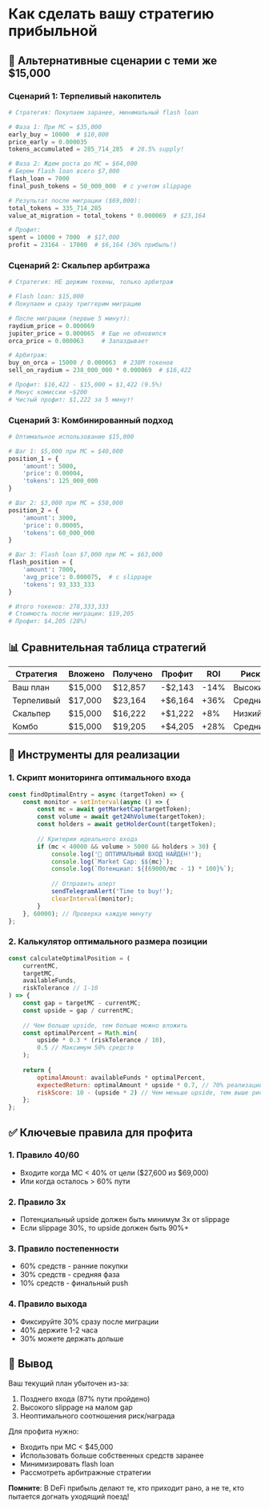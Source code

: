 # Как сделать вашу стратегию прибыльной

## 🎯 Альтернативные сценарии с теми же $15,000

### Сценарий 1: Терпеливый накопитель

```python
# Стратегия: Покупаем заранее, минимальный flash loan

# Фаза 1: При MC = $35,000
early_buy = 10000  # $10,000
price_early = 0.000035
tokens_accumulated = 285_714_285  # 28.5% supply!

# Фаза 2: Ждем роста до MC = $64,000
# Берем flash loan всего $7,000
flash_loan = 7000
final_push_tokens = 50_000_000  # с учетом slippage

# Результат после миграции ($69,000):
total_tokens = 335_714_285
value_at_migration = total_tokens * 0.000069  # $23,164

# Профит:
spent = 10000 + 7000  # $17,000
profit = 23164 - 17000  # $6,164 (36% прибыль!)
```

### Сценарий 2: Скальпер арбитража

```python
# Стратегия: НЕ держим токены, только арбитраж

# Flash loan: $15,000
# Покупаем и сразу триггерим миграцию

# После миграции (первые 5 минут):
raydium_price = 0.000069
jupiter_price = 0.000065  # Еще не обновился
orca_price = 0.000063     # Запаздывает

# Арбитраж:
buy_on_orca = 15000 / 0.000063  # 238M токенов
sell_on_raydium = 238_000_000 * 0.000069  # $16,422

# Профит: $16,422 - $15,000 = $1,422 (9.5%)
# Минус комиссии ~$200
# Чистый профит: $1,222 за 5 минут!
```

### Сценарий 3: Комбинированный подход

```python
# Оптимальное использование $15,000

# Шаг 1: $5,000 при MC = $40,000
position_1 = {
    'amount': 5000,
    'price': 0.00004,
    'tokens': 125_000_000
}

# Шаг 2: $3,000 при MC = $50,000  
position_2 = {
    'amount': 3000,
    'price': 0.00005,
    'tokens': 60_000_000
}

# Шаг 3: Flash loan $7,000 при MC = $63,000
flash_position = {
    'amount': 7000,
    'avg_price': 0.000075,  # с slippage
    'tokens': 93_333_333
}

# Итого токенов: 278,333,333
# Стоимость после миграции: $19,205
# Профит: $4,205 (28%)
```

## 📊 Сравнительная таблица стратегий

| Стратегия | Вложено | Получено | Профит | ROI | Риск |
|-----------|---------|----------|--------|-----|------|
| Ваш план | $15,000 | $12,857 | -$2,143 | -14% | Высокий |
| Терпеливый | $17,000 | $23,164 | +$6,164 | +36% | Средний |
| Скальпер | $15,000 | $16,222 | +$1,222 | +8% | Низкий |
| Комбо | $15,000 | $19,205 | +$4,205 | +28% | Средний |

## 🔧 Инструменты для реализации

### 1. Скрипт мониторинга оптимального входа

```javascript
const findOptimalEntry = async (targetToken) => {
    const monitor = setInterval(async () => {
        const mc = await getMarketCap(targetToken);
        const volume = await get24hVolume(targetToken);
        const holders = await getHolderCount(targetToken);
        
        // Критерии идеального входа
        if (mc < 40000 && volume > 5000 && holders > 30) {
            console.log('🎯 ОПТИМАЛЬНЫЙ ВХОД НАЙДЕН!');
            console.log(`Market Cap: $${mc}`);
            console.log(`Потенциал: ${(69000/mc - 1) * 100}%`);
            
            // Отправить алерт
            sendTelegramAlert('Time to buy!');
            clearInterval(monitor);
        }
    }, 60000); // Проверка каждую минуту
};
```

### 2. Калькулятор оптимального размера позиции

```javascript
const calculateOptimalPosition = (
    currentMC,
    targetMC,
    availableFunds,
    riskTolerance // 1-10
) => {
    const gap = targetMC - currentMC;
    const upside = gap / currentMC;
    
    // Чем больше upside, тем больше можно вложить
    const optimalPercent = Math.min(
        upside * 0.3 * (riskTolerance / 10),
        0.5 // Максимум 50% средств
    );
    
    return {
        optimalAmount: availableFunds * optimalPercent,
        expectedReturn: optimalAmount * upside * 0.7, // 70% реализации
        riskScore: 10 - (upside * 2) // Чем меньше upside, тем выше риск
    };
};
```

## ✅ Ключевые правила для профита

### 1. Правило 40/60
- Входите когда MC < 40% от цели ($27,600 из $69,000)
- Или когда осталось > 60% пути

### 2. Правило 3x
- Потенциальный upside должен быть минимум 3x от slippage
- Если slippage 30%, то upside должен быть 90%+

### 3. Правило постепенности
- 60% средств - ранние покупки
- 30% средств - средняя фаза  
- 10% средств - финальный push

### 4. Правило выхода
- Фиксируйте 30% сразу после миграции
- 40% держите 1-2 часа
- 30% можете держать дольше

## 🎯 Вывод

Ваш текущий план убыточен из-за:
1. Позднего входа (87% пути пройдено)
2. Высокого slippage на малом gap
3. Неоптимального соотношения риск/награда

Для профита нужно:
- Входить при MC < $45,000
- Использовать больше собственных средств заранее
- Минимизировать flash loan
- Рассмотреть арбитражные стратегии

**Помните**: В DeFi прибыль делают те, кто приходит рано, а не те, кто пытается догнать уходящий поезд!